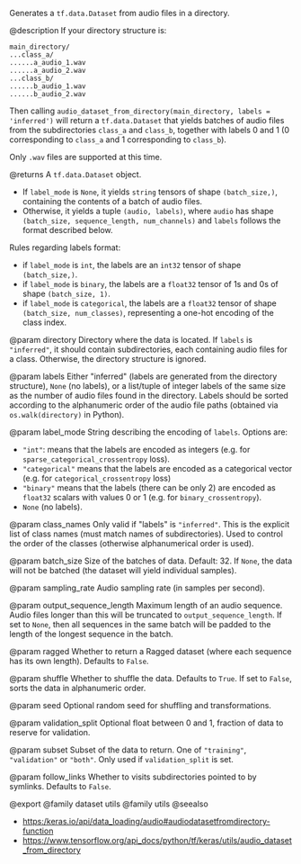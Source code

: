 Generates a `tf.data.Dataset` from audio files in a directory.

@description
If your directory structure is:

```
main_directory/
...class_a/
......a_audio_1.wav
......a_audio_2.wav
...class_b/
......b_audio_1.wav
......b_audio_2.wav
```

Then calling `audio_dataset_from_directory(main_directory,
labels = 'inferred')`
will return a `tf.data.Dataset` that yields batches of audio files from
the subdirectories `class_a` and `class_b`, together with labels
0 and 1 (0 corresponding to `class_a` and 1 corresponding to `class_b`).

Only `.wav` files are supported at this time.

@returns
A `tf.data.Dataset` object.

- If `label_mode` is `None`, it yields `string` tensors of shape
  `(batch_size,)`, containing the contents of a batch of audio files.
- Otherwise, it yields a tuple `(audio, labels)`, where `audio`
  has shape `(batch_size, sequence_length, num_channels)` and `labels`
  follows the format described
  below.

Rules regarding labels format:

- if `label_mode` is `int`, the labels are an `int32` tensor of shape
  `(batch_size,)`.
- if `label_mode` is `binary`, the labels are a `float32` tensor of
  1s and 0s of shape `(batch_size, 1)`.
- if `label_mode` is `categorical`, the labels are a `float32` tensor
  of shape `(batch_size, num_classes)`, representing a one-hot
  encoding of the class index.

@param directory
Directory where the data is located.
If `labels` is `"inferred"`, it should contain subdirectories,
each containing audio files for a class. Otherwise, the directory
structure is ignored.

@param labels
Either "inferred" (labels are generated from the directory
structure), `None` (no labels), or a list/tuple of integer labels
of the same size as the number of audio files found in
the directory. Labels should be sorted according to the
alphanumeric order of the audio file paths
(obtained via `os.walk(directory)` in Python).

@param label_mode
String describing the encoding of `labels`. Options are:
- `"int"`: means that the labels are encoded as integers (e.g. for
  `sparse_categorical_crossentropy` loss).
- `"categorical"` means that the labels are encoded as a categorical
  vector (e.g. for `categorical_crossentropy` loss)
- `"binary"` means that the labels (there can be only 2)
  are encoded as `float32` scalars with values 0
  or 1 (e.g. for `binary_crossentropy`).
- `None` (no labels).

@param class_names
Only valid if "labels" is `"inferred"`.
This is the explicit list of class names
(must match names of subdirectories). Used to control the order
of the classes (otherwise alphanumerical order is used).

@param batch_size
Size of the batches of data. Default: 32. If `None`,
the data will not be batched
(the dataset will yield individual samples).

@param sampling_rate
Audio sampling rate (in samples per second).

@param output_sequence_length
Maximum length of an audio sequence. Audio files
longer than this will be truncated to `output_sequence_length`.
If set to `None`, then all sequences in the same batch will
be padded to the
length of the longest sequence in the batch.

@param ragged
Whether to return a Ragged dataset (where each sequence has its
own length). Defaults to `False`.

@param shuffle
Whether to shuffle the data. Defaults to `True`.
If set to `False`, sorts the data in alphanumeric order.

@param seed
Optional random seed for shuffling and transformations.

@param validation_split
Optional float between 0 and 1, fraction of data to
reserve for validation.

@param subset
Subset of the data to return. One of `"training"`,
`"validation"` or `"both"`. Only used if `validation_split` is set.

@param follow_links
Whether to visits subdirectories pointed to by symlinks.
Defaults to `False`.

@export
@family dataset utils
@family utils
@seealso
+ <https:/keras.io/api/data_loading/audio#audiodatasetfromdirectory-function>
+ <https://www.tensorflow.org/api_docs/python/tf/keras/utils/audio_dataset_from_directory>
